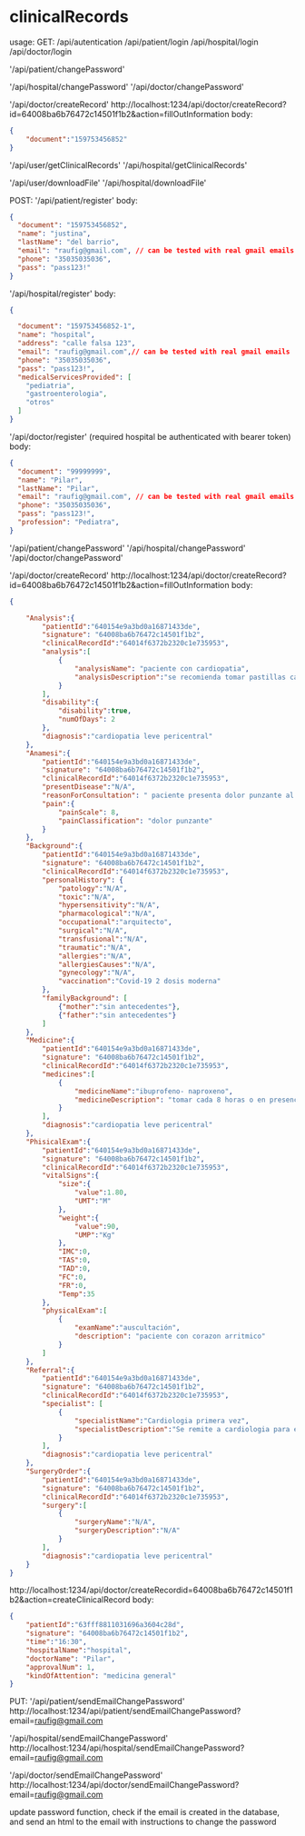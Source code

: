 # clinicalRecords

usage:
GET:
/api/autentication
/api/patient/login
/api/hospital/login
/api/doctor/login

'/api/patient/changePassword'

'/api/hospital/changePassword'
'/api/doctor/changePassword'

'/api/doctor/createRecord'
http://localhost:1234/api/doctor/createRecord?id=64008ba6b76472c14501f1b2&action=fillOutInformation
body:
```JSON
{
    "document":"159753456852"
}
```
'/api/user/getClinicalRecords'
'/api/hospital/getClinicalRecords'

'/api/user/downloadFile'
'/api/hospital/downloadFile'

POST:
'/api/patient/register'
body:
```JSON
{
  "document": "159753456852",
  "name": "justina",
  "lastName": "del barrio",
  "email": "raufig@gmail.com", // can be tested with real gmail emails
  "phone": "35035035036",
  "pass": "pass123!"
}
```
'/api/hospital/register'
body:
```JSON
{

  "document": "159753456852-1",
  "name": "hospital",
  "address": "calle falsa 123",
  "email": "raufig@gmail.com",// can be tested with real gmail emails
  "phone": "35035035036",
  "pass": "pass123!",
  "medicalServicesProvided": [
    "pediatria",
    "gastroenterologia",
    "otros"
  ]
}
```
'/api/doctor/register' (required hospital be authenticated with bearer token)
body:
```JSON
{
  "document": "99999999",
  "name": "Pilar",
  "lastName": "Pilar",
  "email": "raufig@gmail.com", // can be tested with real gmail emails
  "phone": "35035035036",
  "pass": "pass123!",
  "profession": "Pediatra",
}
```
'/api/patient/changePassword'
'/api/hospital/changePassword'
'/api/doctor/changePassword'

'/api/doctor/createRecord'
http://localhost:1234/api/doctor/createRecord?id=64008ba6b76472c14501f1b2&action=fillOutInformation
body:
```JSON
{

    "Analysis":{
        "patientId":"640154e9a3bd0a16871433de",
        "signature": "64008ba6b76472c14501f1b2",
        "clinicalRecordId":"64014f6372b2320c1e735953",
        "analysis":[
            {
                "analysisName": "paciente con cardiopatia",
                "analysisDescription":"se recomienda tomar pastillas cada 8 horas para controlar cardiopatia"
            }
        ],
        "disability":{
            "disability":true,
            "numOfDays": 2
        },
        "diagnosis":"cardiopatia leve pericentral"
    },
    "Anamesi":{
        "patientId":"640154e9a3bd0a16871433de",
        "signature": "64008ba6b76472c14501f1b2",
        "clinicalRecordId":"64014f6372b2320c1e735953",
        "presentDisease":"N/A",
        "reasonForConsultation": " paciente presenta dolor punzante al lado izquierdo del pecho en ocaciones inmovilizante",
        "pain":{
            "painScale": 8,
            "painClassification": "dolor punzante"
        }
    },
    "Background":{
        "patientId":"640154e9a3bd0a16871433de",
        "signature": "64008ba6b76472c14501f1b2",
        "clinicalRecordId":"64014f6372b2320c1e735953",
        "personalHistory": {
            "patology":"N/A",
            "toxic":"N/A",
            "hypersensitivity":"N/A",
            "pharmacological":"N/A",
            "occupational":"arquitecto",
            "surgical":"N/A",
            "transfusional":"N/A",
            "traumatic":"N/A",
            "allergies":"N/A",
            "allergiesCauses":"N/A",
            "gynecology":"N/A",
            "vaccination":"Covid-19 2 dosis moderna"
        },
        "familyBackground": [
            {"mother":"sin antecedentes"},
            {"father":"sin antecedentes"}
        ]
    },
    "Medicine":{
        "patientId":"640154e9a3bd0a16871433de",
        "signature": "64008ba6b76472c14501f1b2",
        "clinicalRecordId":"64014f6372b2320c1e735953",
        "medicines":[
            {
                "medicineName":"ibuprofeno- naproxeno",
                "medicineDescription": "tomar cada 8 horas o en presencia del dolor"
            }
        ],
        "diagnosis":"cardiopatia leve pericentral"
    },
    "PhisicalExam":{
        "patientId":"640154e9a3bd0a16871433de",
        "signature": "64008ba6b76472c14501f1b2",
        "clinicalRecordId":"64014f6372b2320c1e735953",
        "vitalSigns":{
            "size":{
                "value":1.80,
                "UMT":"M"
            },
            "weight":{
                "value":90,
                "UMP":"Kg"
            },
            "IMC":0,
            "TAS":0,
            "TAD":0,
            "FC":0,
            "FR":0,
            "Temp":35
        },
        "physicalExam":[
            {
                "examName":"auscultación",
                "description": "paciente con corazon arritmico"
            }
        ]
    },
    "Referral":{
        "patientId":"640154e9a3bd0a16871433de",
        "signature": "64008ba6b76472c14501f1b2",
        "clinicalRecordId":"64014f6372b2320c1e735953",
        "specialist": [
            {
                "specialistName":"Cardiologia primera vez",
                "specialistDescription":"Se remite a cardiologia para evaluacion mas precisa"
            }
        ],
        "diagnosis":"cardiopatia leve pericentral"
    },
    "SurgeryOrder":{
        "patientId":"640154e9a3bd0a16871433de",
        "signature": "64008ba6b76472c14501f1b2",
        "clinicalRecordId":"64014f6372b2320c1e735953",
        "surgery":[
            {
                "surgeryName":"N/A",
                "surgeryDescription":"N/A"
            }
        ],
        "diagnosis":"cardiopatia leve pericentral"
    }
}
```
http://localhost:1234/api/doctor/createRecordid=64008ba6b76472c14501f1b2&action=createClinicalRecord
body:
```JSON
{
    "patientId":"63fff8811031696a3604c28d",
    "signature": "64008ba6b76472c14501f1b2",
    "time":"16:30",
    "hospitalName":"hospital",
    "doctorName": "Pilar",
    "approvalNum": 1,
    "kindOfAttention": "medicina general"
}
```
PUT:
'/api/patient/sendEmailChangePassword'
http://localhost:1234/api/patient/sendEmailChangePassword?email=raufig@gmail.com

'/api/hospital/sendEmailChangePassword'
http://localhost:1234/api/hospital/sendEmailChangePassword?email=raufig@gmail.com

'/api/doctor/sendEmailChangePassword'
http://localhost:1234/api/doctor/sendEmailChangePassword?email=raufig@gmail.com

update password function, check if the email is created in the database, and send an html to the email with instructions to change the password


